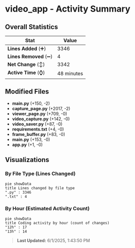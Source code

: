 # video_app - Activity Summary 

## Overall Statistics

| Stat                   | Value                                                             |
| ---------------------- | ----------------------------------------------------------------- |
| **Lines Added** (➕)   | 3346                                          |
| **Lines Removed** (➖) | 4                                        |
| **Net Change** (↕)    | 3342                |
| **Active Time** (⌚)   | 48 minutes |


## Modified Files
- **main.py** (+150, -2)
- **capture_page.py** (+2017, -2)
- **viewer_page.py** (+709, -0)
- **video_capture.py** (+142, -0)
- **video_saver.py** (+87, -0)
- **requirements.txt** (+4, -0)
- **frame_buffer.py** (+83, -0)
- **main.py** (+153, -0)
- **app.py** (+1, -0)

## Visualizations

### By File Type (Lines Changed)

```mermaid
pie showData
title Lines changed by file type
".py" : 3346
".txt" : 4
```

### By Hour (Estimated Activity Count)

```mermaid
pie showData
title Coding activity by hour (count of changes)
"12h" : 17
"13h" : 14
```


> **Last Updated:** 6/1/2025, 1:43:50 PM